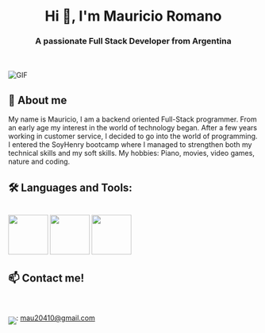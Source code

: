 <h1 align="center">Hi 👋, I'm Mauricio Romano</h1>
<h3 align="center">A passionate Full Stack Developer from Argentina</h3>


<br />
<br />

  <img align="center"  alt="GIF" src="https://i.pinimg.com/originals/e4/26/70/e426702edf874b181aced1e2fa5c6cde.gif" />


 ## **💬 About me** 
  
  My name is Mauricio, I am a backend oriented Full-Stack programmer. From an early age my interest in the world of technology began. After a few years working in customer service, I decided to go into the world of programming. I entered the SoyHenry bootcamp where I managed to strengthen both my technical skills and my soft skills. My hobbies: Piano, movies, video games, nature and coding.


## **🛠️ Languages and Tools:**  
<br />

<img height="80" src="https://skillicons.dev/icons?i=js,ts,html,css,bootstrap,react,redux" />
<img height="80" src="https://skillicons.dev/icons?i=express,nodejs,mongo,postgres,git,webpack,vite" />
<img height="80" src="https://skillicons.dev/icons?i=python,firebase,aws,git,heroku,vercel,vscode" />

## **📫 Contact me!**

<br />
<br />
<img src="https://user-images.githubusercontent.com/76783198/182482940-c4a2a044-de93-4450-b354-9628cbb175c9.svg" style="max-width: 100%;" align="middle">: <a href="mailto:mau20410@gmail.com">mau20410@gmail.com</a>

